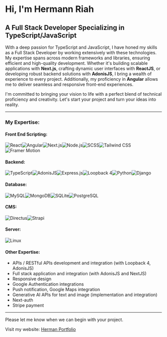 # Hi, I'm Hermann Riah

## A Full Stack Developer Specializing in TypeScript/JavaScript

With a deep passion for TypeScript and JavaScript, I have honed my skills as a Full Stack Developer by working extensively with these technologies. My expertise spans across modern frameworks and libraries, ensuring efficient and high-quality development. Whether it's building scalable applications with **Next.js**, crafting dynamic user interfaces with **ReactJS**, or developing robust backend solutions with **AdonisJS**, I bring a wealth of experience to every project. Additionally, my proficiency in **Angular** allows me to deliver seamless and responsive front-end experiences.

I'm committed to bringing your vision to life with a perfect blend of technical proficiency and creativity. Let's start your project and turn your ideas into reality.


---

### My Expertise:

#### Front End Scripting:
<div style="display: flex; flex-wrap: wrap;">
  <img src="https://img.shields.io/badge/ReactJS-61DAFB?logo=react&logoColor=white&style=flat-square" alt="React" />
  <img src="https://img.shields.io/badge/Angular-DD0031?logo=angular&logoColor=white&style=flat-square" alt="Angular" />
  <img src="https://img.shields.io/badge/Next.JS-000000?logo=next.js&logoColor=white&style=flat-square" alt="Next.js" />
  <img src="https://img.shields.io/badge/Node.JS-339933?logo=node.js&logoColor=white&style=flat-square" alt="Node.js" />
  <img src="https://img.shields.io/badge/SCSS-CC6699?logo=sass&logoColor=white&style=flat-square" alt="SCSS" />
  <img src="https://img.shields.io/badge/Tailwind_CSS-38B2AC?logo=tailwind-css&logoColor=white&style=flat-square" alt="Tailwind CSS" />
  <img src="https://img.shields.io/badge/Framer_Motion-0055FF?logo=framer&logoColor=white&style=flat-square" alt="Framer Motion" />
</div>

#### Backend:
<div style="display: flex; flex-wrap: wrap;">
  <img src="https://img.shields.io/badge/TypeScript-007ACC?logo=typescript&logoColor=white&style=flat-square" alt="TypeScript" />
  <img src="https://img.shields.io/badge/AdonisJS-220052?logo=adonisjs&logoColor=white&style=flat-square" alt="AdonisJS" />
  <img src="https://img.shields.io/badge/Express.JS-000000?logo=express&logoColor=white&style=flat-square" alt="Express.js" />
  <img src="https://img.shields.io/badge/Loopback_4-512BD4?logo=loopback&logoColor=white&style=flat-square" alt="Loopback 4" />
  <img src="https://img.shields.io/badge/Python-3776AB?logo=python&logoColor=white&style=flat-square" alt="Python" />
  <img src="https://img.shields.io/badge/Django-092E20?logo=django&logoColor=white&style=flat-square" alt="Django" />
</div>

#### Database:
<div style="display: flex; flex-wrap: wrap;">
  <img src="https://img.shields.io/badge/MySQL-4479A1?logo=mysql&logoColor=white&style=flat-square" alt="MySQL" />
  <img src="https://img.shields.io/badge/MongoDB-47A248?logo=mongodb&logoColor=white&style=flat-square" alt="MongoDB" />
  <img src="https://img.shields.io/badge/SQLite-003B57?logo=sqlite&logoColor=white&style=flat-square" alt="SQLite" />
  <img src="https://img.shields.io/badge/PostgreSQL-336791?logo=postgresql&logoColor=white&style=flat-square" alt="PostgreSQL" />
</div>

#### CMS:
<div style="display: flex; flex-wrap: wrap;">
  <img src="https://img.shields.io/badge/Directus-263238?logo=directus&logoColor=white&style=flat-square" alt="Directus" />
  <img src="https://img.shields.io/badge/Strapi-2E7EEA?logo=strapi&logoColor=white&style=flat-square" alt="Strapi" />
</div>

#### Server:
<div style="display: flex; flex-wrap: wrap;">
  <img src="https://img.shields.io/badge/Linux-FCC624?logo=linux&logoColor=black&style=flat-square" alt="Linux" />
</div>

#### Other Expertise:
- APIs / RESTful APIs development and integration (with Loopback 4, AdonisJS)
- Full stack application and integration (with AdonisJS and NextJS)
- Responsive design
- Google Authentication integrations
- Push notification, Google Maps integration
- Generative AI APIs for text and image (implementation and integration)
- Next-auth
- Stripe payment

---

Please let me know when we can begin with your project.

Visit my website: [Herman Portfolio](https://hermannchristian.netlify.app/)
